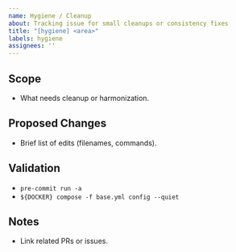 ```yaml
---
name: Hygiene / Cleanup
about: Tracking issue for small cleanups or consistency fixes
title: "[hygiene] <area>"
labels: hygiene
assignees: ''
---
```


## Scope
- What needs cleanup or harmonization.

## Proposed Changes
- Brief list of edits (filenames, commands).

## Validation
- `pre-commit run -a`
- `${DOCKER} compose -f base.yml config --quiet`

## Notes
- Link related PRs or issues.

